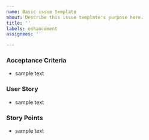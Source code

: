 ```yaml
---
name: Basic issue template
about: Describe this issue template's purpose here.
title: ''
labels: enhancement
assignees: ''

---
```


### Acceptance Criteria
* sample text
### User Story
* sample text
### Story Points
* sample text
